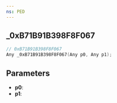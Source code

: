 ```yaml
---
ns: PED
---
```

## _0xB71B91B398F8F067

```c
// 0xB71B91B398F8F067
Any _0xB71B91B398F8F067(Any p0, Any p1);
```

## Parameters
* **p0**:
* **p1**:
